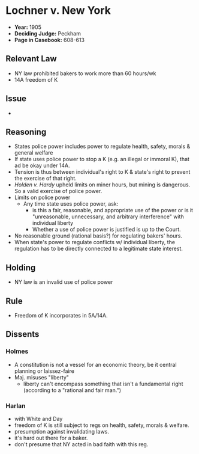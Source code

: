 # Lochner v. New York

* **Year:** 1905
* **Deciding Judge:** Peckham
* **Page in Casebook:** 608-613

## Relevant Law ##

* NY law prohibited bakers to work more than 60 hours/wk
* 14A freedom of K

## Issue

* 

## Reasoning

* States police power includes power to regulate health, safety, morals & general welfare
* If state uses police power to stop a K (e.g. an illegal or immoral K), that ad be okay under 14A.
* Tension is thus between individual's right to K & state's right to prevent the exercise of that right. 
* *Holden v. Hardy* upheld limits on miner hours, but mining is dangerous. So a valid exercise of police power.
* Limits on police power
	* Any time state uses police power, ask: 
		* is this a fair, reasonable, and appropriate use of the power or is it "unreasonable, unnecessary, and arbitrary interference" with individual liberty
		* Whether a use of police power is justified is up to the Court.
* No reasonable ground (rational basis?) for regulating bakers' hours.
* When state's power to regulate conflicts w/ individual liberty, the regulation has to be directly connected to a legitimate state interest.

## Holding

* NY law is an invalid use of police power

## Rule

* Freedom of K incorporates in 5A/14A.
 
## Dissents
### Holmes

* A constitution is not a vessel for an economic theory, be it central planning or laissez-faire
* Maj. misuses "liberty"
	* liberty can't encompass something that isn't a fundamental right (according to a "rational and fair man.")

### Harlan

* with White and Day
* freedom of K is still subject to regs on health, safety, morals & welfare.
* presumption against invalidating laws.
* it's hard out there for a baker.
* don't presume that NY acted in bad faith with this reg.